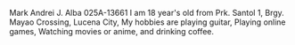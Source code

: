 Mark Andrei J. Alba
025A-13661
I am 18 year's old from Prk. Santol 1, Brgy. Mayao Crossing, Lucena City, My hobbies are playing guitar, Playing online games, Watching movies or anime, and drinking coffee.
